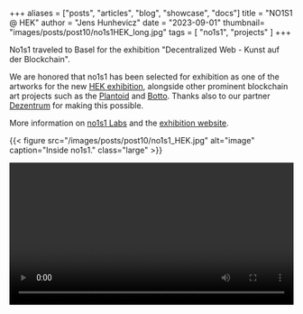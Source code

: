+++
aliases = ["posts", "articles", "blog", "showcase", "docs"]
title = "NO1S1 @ HEK"
author = "Jens Hunhevicz"
date = "2023-09-01"
thumbnail= "images/posts/post10/no1s1HEK_long.jpg"
tags = [
    "no1s1",
    "projects"
]
+++

No1s1 traveled to Basel for the exhibition "Decentralized Web - Kunst auf der Blockchain".

<!--more-->

We are honored that no1s1 has been selected for exhibition as one of the artworks for the new <a target="_blank" rel="noopener noreferrer" href="https://hek.ch/programm/ausstellungen/exploring-the-decentralized-web-art-on-the-blockchain">HEK exhibition</a>, alongside other prominent blockchain art projects such as the <a target="_blank" rel="noopener noreferrer" href="https://www.plantoid.org/#exhibitions">Plantoid</a> and <a target="_blank" rel="noopener noreferrer" href="https://www.botto.com/">Botto</a>. Thanks also to our partner <a target="_blank" rel="noopener noreferrer" href="https://dezentrum.ch/en/">Dezentrum</a> for making this possible.

More information on <a target="_blank" rel="noopener noreferrer" href="https://www.no1s1labs.org/">no1s1 Labs</a> and the <a target="_blank" rel="noopener noreferrer" href="https://exhibition.hek.ch/en/no1s1lab-dezentrum">exhibition website</a>. 

{{< figure src="/images/posts/post10/no1s1_HEK.jpg" alt="image" caption="Inside no1s1." class="large" >}}

<!-- The following is a short promotional video of the exhibition: -->

 <video width="100%" controls autoplay>
  <source src="https://cms.hek.ch/files/videos/HEK_world_short_corr_230911_web.mp4">
</video>